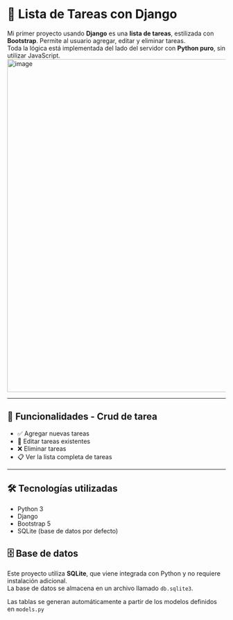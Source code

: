 
# 📝 Lista de Tareas con Django 

Mi primer proyecto usando **Django** es una **lista de tareas**,  estilizada con **Bootstrap**. Permite al usuario agregar, editar y eliminar tareas.  
Toda la lógica está implementada del lado del servidor con **Python puro**, sin utilizar JavaScript.
<img width="1366" height="768" alt="image" src="https://github.com/user-attachments/assets/e083a73d-b6a4-44a3-9836-5928807b5acb" />

---

## 🔧 Funcionalidades - Crud de tarea

- ✅ Agregar nuevas tareas
- 📝 Editar tareas existentes
- ❌ Eliminar tareas
- 📋 Ver la lista completa de tareas

---

## 🛠 Tecnologías utilizadas

- Python 3
- Django
- Bootstrap 5
- SQLite (base de datos por defecto)

## 🗄️ Base de datos

Este proyecto utiliza **SQLite**, que viene integrada con Python y no requiere instalación adicional.  
La base de datos se almacena en un archivo llamado `db.sqlite3`.

Las tablas se generan automáticamente a partir de los modelos definidos en `models.py`
